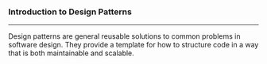 ### Introduction to Design Patterns
---
Design patterns are general reusable solutions to common problems in software design. They provide a template for how to structure code in a way that is both maintainable and scalable.

